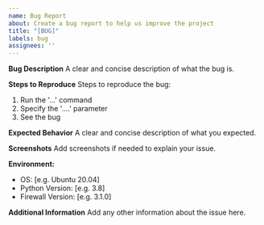 ```yaml
---
name: Bug Report
about: Create a bug report to help us improve the project
title: "[BUG]"
labels: bug
assignees: ''
---
```


**Bug Description**
A clear and concise description of what the bug is.

**Steps to Reproduce**
Steps to reproduce the bug:

1. Run the '...' command
2. Specify the '....' parameter
3. See the bug

**Expected Behavior**
A clear and concise description of what you expected.

**Screenshots**
Add screenshots if needed to explain your issue.

**Environment:**
- OS: [e.g. Ubuntu 20.04]
- Python Version: [e.g. 3.8]
- Firewall Version: [e.g. 3.1.0]

**Additional Information**
Add any other information about the issue here.